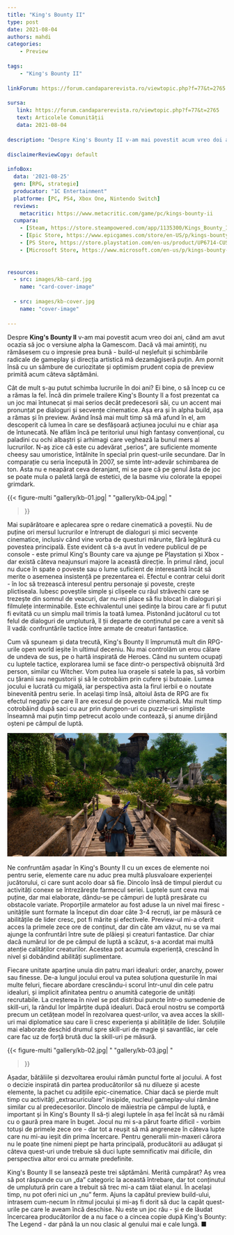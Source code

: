 ```yaml
---
title: "King's Bounty II"
type: post
date: 2021-08-04
authors: mahdi
categories:
    - Preview

tags:
    - "King's Bounty II"

linkForum: https://forum.candaparerevista.ro/viewtopic.php?f=77&t=2765

sursa:
   link: https://forum.candaparerevista.ro/viewtopic.php?f=77&t=2765
   text: Articolele Comunității
   data: 2021-08-04

description: "Despre King's Bounty II v-am mai povestit acum vreo doi ani, când am avut ocazia să joc o versiune alpha la Gamescom. Dacă vă mai amintiți, nu rămăsesem cu o impresie prea bună - build-ul neșlefuit și schimbările radicale de gameplay și direcția artistică mă dezamăgiseră puțin. Am pornit însă cu un sâmbure de curiozitate și optimism prudent copia de preview primită acum câteva săptămâni."

disclaimerReviewCopy: default

infoBox:
  data: '2021-08-25'
  gen: [RPG, strategie]
  producator: "1C Entertainment"
  platforme: [PC, PS4, Xbox One, Nintendo Switch]
  reviews:
    metacritic: https://www.metacritic.com/game/pc/kings-bounty-ii
  cumpara:
    - [Steam, https://store.steampowered.com/app/1135300/Kings_Bounty_II/]
    - [Epic Store, https://www.epicgames.com/store/en-US/p/kings-bounty-ii]
    - [PS Store, https://store.playstation.com/en-us/product/UP6714-CUSA26097_00-KB2DAYONE00000US/]
    - [Microsoft Store, https://www.microsoft.com/en-us/p/kings-bounty-ii/9nr1qjkcs6hr]


resources:
  - src: images/kb-card.jpg
    name: "card-cover-image"

  - src: images/kb-cover.jpg
    name: "cover-image"

---
```


Despre **King's Bounty II** v-am mai povestit acum vreo doi ani, când am avut ocazia să joc o versiune alpha la Gamescom. Dacă vă mai amintiți, nu rămăsesem cu o impresie prea bună - build-ul neșlefuit și schimbările radicale de gameplay și direcția artistică mă dezamăgiseră puțin. Am pornit însă cu un sâmbure de curiozitate și optimism prudent copia de preview primită acum câteva săptămâni.

Cât de mult s-au putut schimba lucrurile în doi ani? Ei bine, o să încep cu ce a rămas la fel. Încă din primele trailere King's Bounty II a fost prezentat ca un joc mai întunecat și mai serios decât predecesorii săi, cu un accent mai pronunțat pe dialoguri și secvențe cinematice. Așa era și în alpha build, așa a rămas și în preview. Având însă mai mult timp să mă afund în el, am descoperit că lumea în care se desfășoară acțiunea jocului nu e chiar așa de întunecată. Ne aflăm încă pe teritoriul unui high fantasy convențional, cu paladini cu ochi albaștri și arhimagi care veghează la bunul mers al lucrurilor. N-aș zice că este cu adevărat „serios”, are suficiente momente cheesy sau umoristice, întâlnite în special prin quest-urile secundare. Dar în comparație cu seria începută în 2007, se simte într-adevăr schimbarea de ton. Asta nu e neapărat ceva deranjant, mi se pare că pe genul ăsta de joc se poate mula o paletă largă de estetici, de la basme viu colorate la epopei grimdark.

{{< figure-multi
    "gallery/kb-01.jpg| "
    "gallery/kb-04.jpg| "
>}}

Mai supărătoare e aplecarea spre o redare cinematică a poveștii. Nu de puține ori mersul lucrurilor e întrerupt de dialoguri și mici secvențe cinematice, inclusiv când vine vorba de questuri mărunte, fără legătură cu povestea principală. Este evident că s-a avut în vedere publicul de pe console - este primul King's Bounty care va ajunge pe Playstation și Xbox - dar există câteva neajunsuri majore la această direcție. În primul rând, jocul nu duce în spate o poveste sau o lume suficient de interesantă încât să merite o asemenea insistență pe prezentarea ei. Efectul e contrar celui dorit - în loc să trezească interesul pentru personaje și poveste, crește plictiseala. Iubesc poveștile simple și clișeele cu răul străvechi care se trezește din somnul de veacuri, dar nu-mi place să fiu blocat în dialoguri și filmulețe interminabile. Este echivalentul unei ședințe la birou care ar fi putut fi evitată cu un simplu mail trimis la toată lumea. Pistonând jucătorul cu tot felul de dialoguri de umplutură, îl ții departe de conținutul pe care a venit să îl vadă: confruntările tactice între armate de creaturi fantastice.

Cum vă spuneam și data trecută, King's Bounty II împrumută mult din RPG-urile open world ieșite în ultimul deceniu. Nu mai controlăm un erou călare de undeva de sus, pe o hartă inspirată de Heroes. Când nu suntem ocupați cu luptele tactice, explorarea lumii se face dintr-o perspectivă obișnuită 3rd person, similar cu Witcher. Vom putea lua orașele si satele la pas, să vorbim cu țăranii sau negustorii și să le cotrobăim prin cufere și butoaie. Lumea jocului e lucrată cu migală, iar perspectiva asta la firul ierbii e o noutate binevenită pentru serie. În același timp însă, altoiul ăsta de RPG are fix efectul negativ pe care îl are excesul de poveste cinematică. Mai mult timp cotrobăind după saci cu aur prin dungeon-uri cu puzzle-uri simpliste înseamnă mai puțin timp petrecut acolo unde contează, și anume dirijând oșteni pe câmpul de luptă.

![](gallery/kb-05.jpg)

Ne confruntăm așadar în King's Bounty II cu un exces de elemente noi pentru serie, elemente care nu aduc prea multă plusvaloare experienței jucătorului, ci care sunt acolo doar să fie. Dincolo însă de timpul pierdut cu activități conexe se întrezărește farmecul seriei. Luptele sunt ceva mai puține, dar mai elaborate, dându-se pe câmpuri de luptă presărate cu obstacole variate. Proporțiile armatelor au fost aduse la un nivel mai firesc - unitățile sunt formate la început din doar câte 3-4 recruți, iar pe măsură ce abilitățile de lider cresc, pot fi mărite și efectivele. Preview-ul mi-a oferit acces la primele zece ore de conținut, dar din câte am văzut, nu se va mai ajunge la confruntări între sute de plăieși și creaturi fantastice. Dar chiar dacă numărul lor de pe câmpul de luptă a scăzut, s-a acordat mai multă atenție calităților creaturilor. Acestea pot acumula experiență, crescând în nivel și dobândind abilități suplimentare.

Fiecare unitate aparține unuia din patru mari idealuri: order, anarchy, power sau finesse. De-a lungul jocului eroul va putea soluționa questurile în mai multe feluri, fiecare abordare crescându-i scorul într-unul din cele patru idealuri, și implicit afinitatea pentru o anumită categorie de unități recrutabile. La creșterea în nivel se pot distribui puncte într-o sumedenie de skill-uri, la rândul lor împărțite după idealuri. Dacă eroul nostru se comportă precum un cetățean model în rezolvarea quest-urilor, va avea acces la skill-uri mai diplomatice sau care îi cresc experiența și abilitățile de lider. Soluțiile mai elaborate deschid drumul spre skill-uri de magie și savantlâc, iar cele care fac uz de forță brută duc la skill-uri pe măsură.

{{< figure-multi
    "gallery/kb-02.jpg| "
    "gallery/kb-03.jpg| "
>}}

Așadar, bătăliile și dezvoltarea eroului rămân punctul forte al jocului. A fost o decizie inspirată din partea producătorilor să nu dilueze și aceste elemente, la pachet cu adițiile epic-cinematice. Chiar dacă se pierde mult timp cu activități „extracuriculare” insipide, nucleul gameplay-ului rămâne similar cu al predecesorilor. Dincolo de măiestria pe câmpul de luptă, e important și în King's Bounty II să-ți alegi luptele în așa fel încât să nu rămâi cu o gaură prea mare în buget. Jocul nu mi s-a părut foarte dificil - vorbim totuși de primele zece ore - dar tot a reușit să mă angreneze în câteva lupte care nu mi-au ieșit din prima încercare. Pentru generalii min-maxeri cărora nu le poate ține nimeni piept pe harta principală, producătorii au adăugat și câteva quest-uri unde trebuie să duci lupte semnificativ mai dificile, din perspectiva altor eroi cu armate predefinite.

King's Bounty II se lansează peste trei săptămâni. Merită cumpărat? Aș vrea să pot răspunde cu un „da” categoric la această întrebare, dar tot conținutul de umplutură prin care a trebuit să trec mi-a cam tăiat elanul. În același timp, nu pot oferi nici un „nu” ferm. Ajuns la capătul preview build-ului, intrasem cum-necum în ritmul jocului și mi-aș fi dorit să duc la capăt quest-urile pe care le aveam încă deschise. Nu este un joc rău - și e de lăudat încercarea producătorilor de a nu face o a cincea copie după King's Bounty: The Legend - dar până la un nou clasic al genului mai e cale lungă. ■
